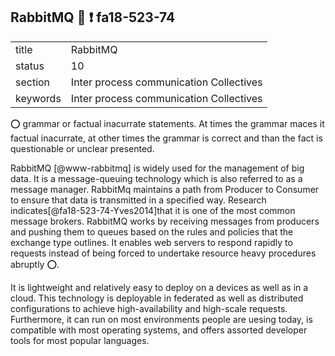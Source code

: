 ## RabbitMQ   :wave: :exclamation: fa18-523-74


|          |                                         |
| -------- | --------------------------------------- |
| title    | RabbitMQ                                | 
| status   | 10                                      |
| section  | Inter process communication Collectives |
| keywords | Inter process communication Collectives |

:o: grammar or factual inacurrate statements. At times the grammar maces it factual inacurrate, at other times the grammar is correct and than the fact is questionable or unclear presented.

RabbitMQ [@www-rabbitmq] is widely used for the management of big data. 
It is a message-queuing technology which is also referred to as a message
manager. RabbitMq maintains a path from Producer to Consumer to ensure that data is transmitted in a specified way. Research indicates[@fa18-523-74-Yves2014]that it is one
of the most common message brokers. RabbitMQ works by receiving
messages from producers and pushing them to queues based on the rules
and policies that the exchange type outlines. It
enables web servers to respond rapidly to requests instead of being
forced to undertake resource heavy procedures abruptly :o:.


It is lightweight and
relatively easy to deploy on a devices as well as in a cloud. This technology is deployable in
federated as well as distributed configurations to achieve
high-availability and high-scale requests. Furthermore, it can run on most environments people are uesing today, is compatible with most operating systems,
and offers assorted developer tools for most popular languages. 



